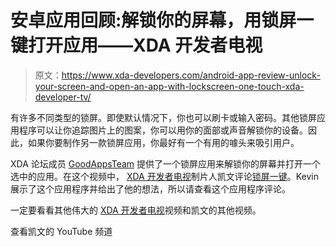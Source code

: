 # 安卓应用回顾:解锁你的屏幕，用锁屏一键打开应用——XDA 开发者电视

> 原文：<https://www.xda-developers.com/android-app-review-unlock-your-screen-and-open-an-app-with-lockscreen-one-touch-xda-developer-tv/>

有许多不同类型的锁屏。即使默认情况下，你也可以刷卡或输入密码。其他锁屏应用程序可以让你追踪图片上的图案，你可以用你的面部或声音解锁你的设备。因此，如果你要制作另一款锁屏应用，你最好有一个有用的噱头来吸引用户。

XDA 论坛成员 [GoodAppsTeam](http://forum.xda-developers.com/member.php?u=5346685) 提供了一个锁屏应用来解锁你的屏幕并打开一个选中的应用。在这个视频中， [XDA 开发者电视](http://www.xda-developers.com/xda-tv/ "XDA Developer TV")制片人凯文评论[锁屏一键](http://forum.xda-developers.com/showthread.php?t=2360800 "LockScreen One Touch")。Kevin 展示了这个应用程序并给出了他的想法，所以请查看这个应用程序评论。

一定要看看其他伟大的 [XDA 开发者电视](http://www.xda-developers.com/xda-tv/ "XDA Developer TV")视频和凯文的其他视频。

查看凯文的 YouTube 频道